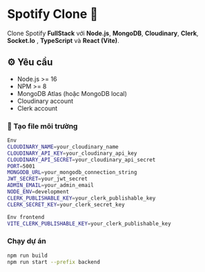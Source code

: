 # Spotify Clone 🎵

Clone Spotify **FullStack** với **Node.js**, **MongoDB**, **Cloudinary**, **Clerk**, **Socket.Io** , **TypeScript** và **React (Vite)**.

## ⚙ Yêu cầu

- Node.js >= 16
- NPM >= 8
- MongoDB Atlas (hoặc MongoDB local)
- Cloudinary account
- Clerk account


### 🌱 Tạo file môi trường
```bash
Env  
CLOUDINARY_NAME=your_cloudinary_name
CLOUDINARY_API_KEY=your_cloudinary_api_key
CLOUDINARY_API_SECRET=your_cloudinary_api_secret
PORT=5001
MONGODB_URL=your_mongodb_connection_string
JWT_SECRET=your_jwt_secret
ADMIN_EMAIL=your_admin_email
NODE_ENV=development
CLERK_PUBLISHABLE_KEY=your_clerk_publishable_key
CLERK_SECRET_KEY=your_clerk_secret_key

Env frontend
VITE_CLERK_PUBLISHABLE_KEY=your_clerk_publishable_key

```

### Chạy dự án
```bash
npm run build
npm run start --prefix backend
```




